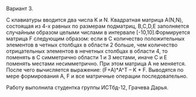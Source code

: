 Вариант 3. 

С клавиатуры вводится два числа K и N. Квадратная матрица А(N,N), состоящая из 4-х равных по размерам подматриц, B,C,D,E заполняется случайным образом целыми числами в интервале [-10,10].Формируется матрица F следующим образом: если в С количество положительных элементов в четных столбцах в области 2 больше, чем количество отрицательных элементов в нечетных столбцах в области 4, то поменять в С симметрично области 1 и 3 местами, иначе С и Е поменять местами несимметрично. При этом матрица А не меняется. После чего вычисляется выражение: (F+A)*A^T – K * F. Выводятся по мере формирования А, F и все матричные операции последовательно. 

Работу выполнила студентка группы ИСТбд-12, Грачева Дарья.
